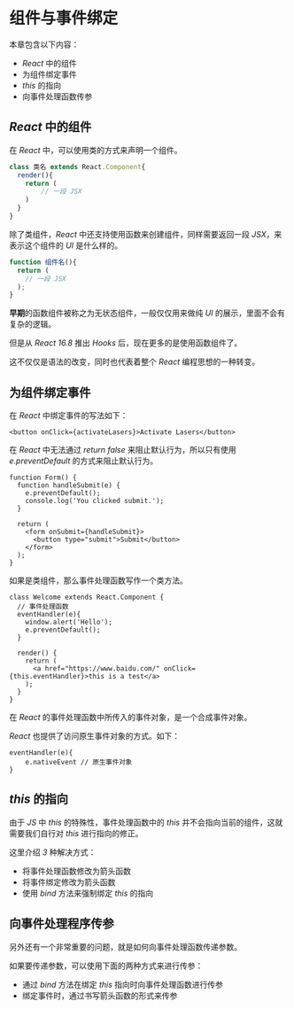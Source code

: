 # 组件与事件绑定

本章包含以下内容：

- *React* 中的组件
- 为组件绑定事件
- *this* 的指向
- 向事件处理函数传参



## *React* 中的组件

在 *React* 中，可以使用类的方式来声明一个组件。

```js
class 类名 extends React.Component{
  render(){
    return (
    	// 一段 JSX
    )
  }
}
```



除了类组件，*React* 中还支持使用函数来创建组件，同样需要返回一段 *JSX*，来表示这个组件的 *UI* 是什么样的。

```js
function 组件名(){
  return (
  	// 一段 JSX
  );
}
```

**早期**的函数组件被称之为无状态组件，一般仅仅用来做纯 *UI* 的展示，里面不会有复杂的逻辑。

但是从 *React 16.8* 推出 *Hooks* 后，现在更多的是使用函数组件了。

这不仅仅是语法的改变，同时也代表着整个 *React* 编程思想的一种转变。



## 为组件绑定事件

在 *React* 中绑定事件的写法如下：

```react
<button onClick={activateLasers}>Activate Lasers</button>
```

在 *React* 中无法通过 *return false* 来阻止默认行为，所以只有使用 *e.preventDefault* 的方式来阻止默认行为。

```react
function Form() {
  function handleSubmit(e) {
    e.preventDefault();
    console.log('You clicked submit.');
  }

  return (
    <form onSubmit={handleSubmit}>
      <button type="submit">Submit</button>
    </form>
  );
}
```

如果是类组件，那么事件处理函数写作一个类方法。

```react
class Welcome extends React.Component {
  // 事件处理函数
  eventHandler(e){
    window.alert('Hello');
    e.preventDefault();
  }
  
  render() {
    return (
      <a href="https://www.baidu.com/" onClick={this.eventHandler}>this is a test</a>
    );
  }
}
```

在 *React* 的事件处理函数中所传入的事件对象，是一个合成事件对象。

*React* 也提供了访问原生事件对象的方式。如下：

```react
eventHandler(e){
    e.nativeEvent // 原生事件对象
}
```



## *this* 的指向

由于 *JS* 中 *this* 的特殊性，事件处理函数中的 *this* 并不会指向当前的组件，这就需要我们自行对 *this* 进行指向的修正。

这里介绍 *3* 种解决方式：

- 将事件处理函数修改为箭头函数
- 将事件绑定修改为箭头函数
- 使用 *bind* 方法来强制绑定 *this* 的指向



## 向事件处理程序传参

另外还有一个非常重要的问题，就是如何向事件处理函数传递参数。

如果要传递参数，可以使用下面的两种方式来进行传参：

- 通过 *bind* 方法在绑定 *this* 指向时向事件处理函数进行传参
- 绑定事件时，通过书写箭头函数的形式来传参
